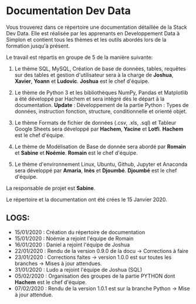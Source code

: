 # Documentation Dev Data

Vous trouverez dans ce répertoire une documentation détaillée de la Stack Dev Data. Elle est réalisée par les apprenants en Developpement Data à Simplon et contient tous les thèmes et les outils abordés lors de la formation jusqu'à présent.

Le travail est répartis en groupe de 5 de la manière suivante:

1. Le thème SQL, MySQL, Création de base de données, tables, requêtes sur des tables et gestion d'utilisateur sera à la charge de **Joshua**, **Xavier**, **Yoann** et **Ludovic**. **Joshua** est le chef d'équipe.

2. Le thème de Python 3 et les bibliothèques NumPy, Pandas et Matplotlib a été développé par Hachem et sera intégré dès le départ à la documentation. **Update** : Développement de la partie Python : Types de données, instruction fonction, structure, conditionnelle et orienté objet.

3. Le thème Formats de fichier de données (.csv, .xls, .sql) et Tableur Google Sheets sera développé par **Hachem**, **Yacine** et **Lotfi**. **Hachem** est le chef d'équipe.

4. Le thème de Modélisation de Base de donnée sera abordé par **Romain** et **Sabine** et **Noémie**. **Romain** est le chef d'équipe.

5. Le thème d'environnement Linux, Ubuntu, Github, Jupyter et Anaconda sera développé par **Amaria**, **Inès** et **Djoumbé**. **Djoumbé** est le chef d'équipe.

La responsable de projet est **Sabine**.

Le répertoire et la documentation ont été crées le 15 Janvier 2020.


## LOGS:

* 15/01/2020 : Création du répertoire de documentation
* 15/01/2020 : Noémie a rejoint l'équipe de Romain
* 16/01/2020 : Daniel a rejoint l'équipe de Joshua
* 22/01/2020 : Rendu de la version 0.9.0 de la docu -> Corrections à faire
* 23/01/2020 : Corrections faites -> version 1.0.0 est sur toutes les branches -> Mises à jour attendues.
* 31/01/2020 : Ludo a rejoint l'équipe de Joshua (SQL)
* 05/02/2020 : Organisation des groupes de la partie PYTHON dont **Hachem** est le chef d'équipe.
* 07/02/2020 : Rendu de la version 1.0.1 est sur la branche Python -> Mise à jour attendue.